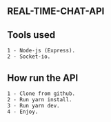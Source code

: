 ## REAL-TIME-CHAT-API

## Tools used
```
1 - Node-js (Express).
2 - Socket-io.
```

## How run the API
```
1 - Clone from github.
2 - Run yarn install.
3 - Run yarn dev.
4 - Enjoy. 
```
